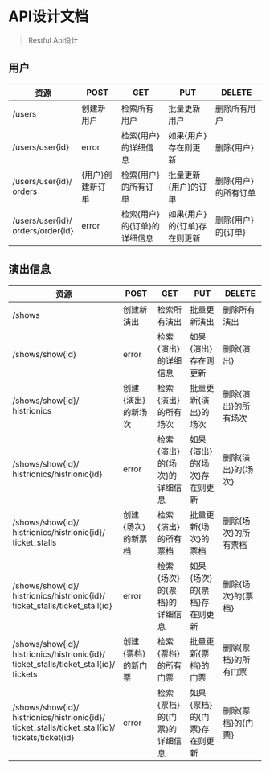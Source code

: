 # API设计文档

> Restful Api设计

## 用户

| 资源                                   | POST             | GET                          | PUT                          | DELETE               |
| -------------------------------------- | ---------------- | ---------------------------- | ---------------------------- | -------------------- |
| /users                                 | 创建新用户       | 检索所有用户                 | 批量更新用户                 | 删除所有用户         |
| /users/user{id}                        | error            | 检索{用户}的详细信息         | 如果{用户}存在则更新         | 删除{用户}           |
| /users/user{id}/<br />orders           | {用户}创建新订单 | 检索{用户}的所有订单         | 批量更新{用户}的订单         | 删除{用户}的所有订单 |
| /users/user{id}/<br />orders/order{id} | error            | 检索{用户}的{订单}的详细信息 | 如果{用户}的{订单}存在则更新 | 删除{用户}的{订单}   |

## 演出信息

| 资源                                       | POST               | GET                          | PUT                  | DELETE               |
| ------------------------------------------ | ------------------ | ---------------------------- | -------------------- | -------------------- |
| /shows                                     | 创建新演出         | 检索所有演出                 | 批量更新演出         | 删除所有演出         |
| /shows/show{id}                            | error              | 检索{演出}的详细信息         | 如果{演出}存在则更新 | 删除{演出}           |
| /shows/show{id}/<br />histrionics          | 创建{演出}的新场次 | 检索{演出}的所有场次         | 批量更新{演出}的场次 | 删除{演出}的所有场次 |
| /shows/show{id}/<br />histrionics/histrionic{id} | error              | 检索{演出}的{场次}的详细信息 | 如果{演出}的{场次}存在则更新                 |删除{演出}的{场次}                      |
| /shows/show{id}/<br />histrionics/histrionic{id}/<br />ticket_stalls | 创建{场次}的新票档 | 检索{演出}的所有票档 | 批量更新{场次}的票档 |删除{场次}的所有票档 |
| /shows/show{id}/<br />histrionics/histrionic{id}/<br />ticket_stalls/ticket_stall{id} | error | 检索{场次}的{票档}的详细信息 | 如果{场次}的{票档}存在则更新 |删除{场次}的{票档} |
| /shows/show{id}/<br />histrionics/histrionic{id}/<br />ticket_stalls/ticket_stall{id}/<br />tickets | 创建{票档}的新门票 | 检索{票档}的所有门票 | 批量更新{票档}的门票 |删除{票档}的所有门票 |
| /shows/show{id}/<br />histrionics/histrionic{id}/<br />ticket_stalls/ticket_stall{id}/<br />tickets/ticket{id} | error | 检索{票档}的{门票}的详细信息 | 如果{票档}的{门票}存在则更新 |删除{票档}的{门票} |


